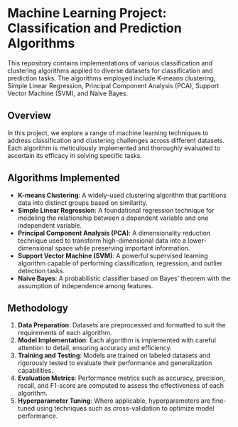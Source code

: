 # Machine Learning Project: Classification and Prediction Algorithms

This repository contains implementations of various classification and clustering algorithms applied to diverse datasets for classification and prediction tasks. The algorithms employed include K-means clustering, Simple Linear Regression, Principal Component Analysis (PCA), Support Vector Machine (SVM), and Naive Bayes.

## Overview

In this project, we explore a range of machine learning techniques to address classification and clustering challenges across different datasets. Each algorithm is meticulously implemented and thoroughly evaluated to ascertain its efficacy in solving specific tasks.

## Algorithms Implemented

- **K-means Clustering**: A widely-used clustering algorithm that partitions data into distinct groups based on similarity.
- **Simple Linear Regression**: A foundational regression technique for modeling the relationship between a dependent variable and one independent variable.
- **Principal Component Analysis (PCA)**: A dimensionality reduction technique used to transform high-dimensional data into a lower-dimensional space while preserving important information.
- **Support Vector Machine (SVM)**: A powerful supervised learning algorithm capable of performing classification, regression, and outlier detection tasks.
- **Naive Bayes**: A probabilistic classifier based on Bayes' theorem with the assumption of independence among features.

## Methodology

1. **Data Preparation**: Datasets are preprocessed and formatted to suit the requirements of each algorithm.
2. **Model Implementation**: Each algorithm is implemented with careful attention to detail, ensuring accuracy and efficiency.
3. **Training and Testing**: Models are trained on labeled datasets and rigorously tested to evaluate their performance and generalization capabilities.
4. **Evaluation Metrics**: Performance metrics such as accuracy, precision, recall, and F1-score are computed to assess the effectiveness of each algorithm.
5. **Hyperparameter Tuning**: Where applicable, hyperparameters are fine-tuned using techniques such as cross-validation to optimize model performance.



